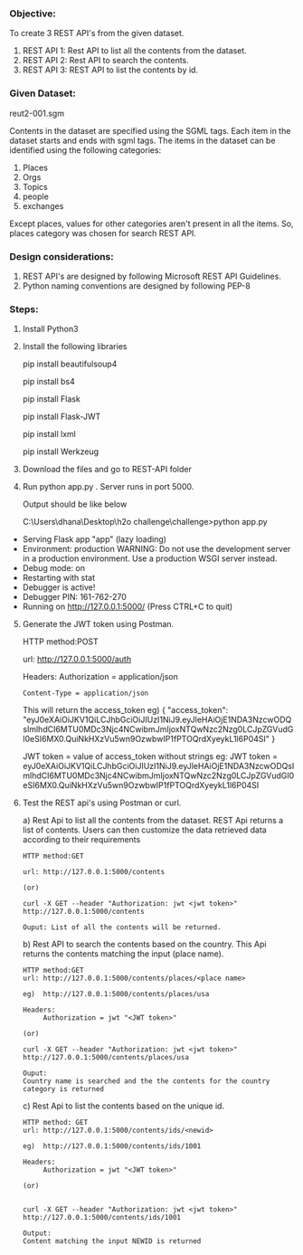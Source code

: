 ### Objective:
To create 3 REST API's from the given dataset.
1) REST API 1: Rest API to list all the contents from the dataset.
2) REST API 2: Rest API to search the contents.
3) REST API 3: REST API to list the contents by id.

### Given Dataset:
reut2-001.sgm

Contents in the dataset are specified using the SGML tags. Each item in the dataset starts and ends with sgml tags.
The items in the dataset can be identified using the following categories:
1) Places 
2) Orgs
3) Topics 
4) people
5) exchanges

Except places, values for other categories aren't present in all the items.
So, places category was chosen for search REST API. 

### Design considerations:
1) REST API's are designed by following Microsoft REST API Guidelines.
2) Python naming conventions are designed by following PEP-8

### Steps:
1) Install Python3

2) Install the following libraries
	
	pip install beautifulsoup4
	
	pip install bs4
	
	pip install Flask
	
	pip install Flask-JWT
	
	pip install lxml
	
	pip install Werkzeug
	
3) Download the files and go to REST-API folder

4) Run  python app.py . Server runs in port 5000.

	Output should be like below

	C:\Users\dhana\Desktop\h2o challenge\challenge>python app.py
 * Serving Flask app "app" (lazy loading)
 * Environment: production
   WARNING: Do not use the development server in a production environment.
   Use a production WSGI server instead.
 * Debug mode: on
 * Restarting with stat
 * Debugger is active!
 * Debugger PIN: 161-762-270
 * Running on http://127.0.0.1:5000/ (Press CTRL+C to quit)
 
 5) Generate the JWT token using Postman.
		
	HTTP method:POST
	
	url: http://127.0.0.1:5000/auth
	
	Headers: 
		Authorization = application/json
		
		Content-Type = application/json
		
	This will return the access_token
	eg) 
	{
    "access_token": "eyJ0eXAiOiJKV1QiLCJhbGciOiJIUzI1NiJ9.eyJleHAiOjE1NDA3NzcwODQsImlhdCI6MTU0MDc3Njc4NCwibmJmIjoxNTQwNzc2Nzg0LCJpZGVudGl0eSI6MX0.QuiNkHXzVu5wn9OzwbwIP1fPTOQrdXyeykL1l6P04SI"
	}
	
	JWT token = value of access_token without strings
	eg:
	JWT token = eyJ0eXAiOiJKV1QiLCJhbGciOiJIUzI1NiJ9.eyJleHAiOjE1NDA3NzcwODQsImlhdCI6MTU0MDc3Njc4NCwibmJmIjoxNTQwNzc2Nzg0LCJpZGVudGl0eSI6MX0.QuiNkHXzVu5wn9OzwbwIP1fPTOQrdXyeykL1l6P04SI
 
 6) Test the REST api's using Postman or curl.
 
	a) Rest Api to list all the contents from the dataset. REST Api returns a list of contents. Users can then customize the data retrieved data according to their requirements
	
		HTTP method:GET
		
		url: http://127.0.0.1:5000/contents   
		
		(or)
		
		curl -X GET --header "Authorization: jwt <jwt token>" http://127.0.0.1:5000/contents
		
		Ouput: List of all the contents will be returned.
		
	b) Rest API to search the contents based on the country. This Api returns the contents matching the input (place name).
	
		HTTP method:GET
		url: http://127.0.0.1:5000/contents/places/<place name>

		eg)  http://127.0.0.1:5000/contents/places/usa
		
		Headers:
			 Authorization = jwt "<JWT token>"
			 
		(or)
		
		curl -X GET --header "Authorization: jwt <jwt token>" http://127.0.0.1:5000/contents/places/usa
		
		Ouput:
		Country name is searched and the the contents for the country category is returned
			 
	c) Rest Api to list the contents based on the unique id.
		
		HTTP method: GET
		url: http://127.0.0.1:5000/contents/ids/<newid>
		
		eg)  http://127.0.0.1:5000/contents/ids/1001
		
		Headers:
			 Authorization = jwt "<JWT token>"
		
		(or)
		
		
		curl -X GET --header "Authorization: jwt <jwt token>" http://127.0.0.1:5000/contents/ids/1001
			 
		Output:
		Content matching the input NEWID is returned
			 
	
		
		
		
		


	


